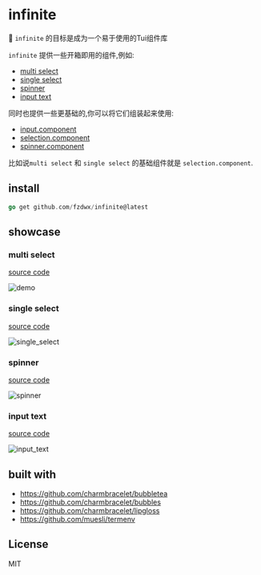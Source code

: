# infinite

:art: `infinite` 的目标是成为一个易于使用的Tui组件库

`infinite` 提供一些开箱即用的组件,例如:

- [multi select](https://github.com/fzdwx/infinite#multi-select)
- [single select](https://github.com/fzdwx/infinite#single-select)
- [spinner](https://github.com/fzdwx/infinite#spinner)
- [input text](https://github.com/fzdwx/infinite#input-text)

同时也提供一些更基础的,你可以将它们组装起来使用:

- [input.component](https://github.com/fzdwx/infinite/blob/main/components/input/component.go)
- [selection.component](https://github.com/fzdwx/infinite/blob/main/components/selection/component.go)
- [spinner.component](https://github.com/fzdwx/infinite/blob/main/components/spinner/component.go)

比如说`multi select` 和 `single select` 的基础组件就是 `selection.component`.

## install

```go
go get github.com/fzdwx/infinite@latest
```

## showcase

### multi select

[source code](https://github.com/fzdwx/infinite/blob/main/examples/mutil_select/main.go)

![demo](https://user-images.githubusercontent.com/65269574/182607109-c5969485-4a21-4086-8476-bdb361a7e779.gif)

### single select

[source code](https://github.com/fzdwx/infinite/blob/main/examples/single_select/main.go)

![single_select](https://user-images.githubusercontent.com/65269574/182606494-3462614c-3ffc-49de-884c-5cfa8685aed3.gif)

### spinner

[source code](https://github.com/fzdwx/infinite/blob/main/examples/spinner/main.go)

![spinner](https://user-images.githubusercontent.com/65269574/182842629-6c80daab-5bde-467f-9691-ed2731aeb419.gif)

### input text

[source code](https://github.com/fzdwx/infinite/blob/main/examples/input/main.go)

![input_text](https://user-images.githubusercontent.com/65269574/182850907-4b1c8e03-e008-40a2-804e-73cbfcba0c70.gif)

## built with

- https://github.com/charmbracelet/bubbletea
- https://github.com/charmbracelet/bubbles
- https://github.com/charmbracelet/lipgloss
- https://github.com/muesli/termenv

## License

MIT